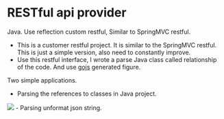 # RESTful api provider
Java. Use reflection custom restful,  Similar to SpringMVC restful.
* This is a customer restful project. It is similar to the SpringMVC restful. This is just a simple version, also need to constantly improve.
* Use this restful interface, I wrote a parse Java class called relationship of the code. And use [gojs](https://gojs.net/latest/index.html) generated figure.

Two simple applications.
- Parsing the references to classes in Java project.
<img src="https://raw.githubusercontent.com/gemuandyou/restful-api-provider/master/src/main/resources/img/parseClassStruct.png"/>
- Parsing unformat json string.
